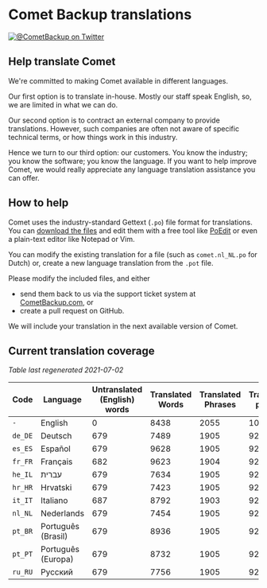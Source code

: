 # Comet Backup translations

[![@CometBackup on Twitter](https://img.shields.io/badge/twitter-%40CometBackup-blue.svg?style=flat)](https://twitter.com/CometBackup)

## Help translate Comet

We're committed to making Comet available in different languages.

Our first option is to translate in-house. Mostly our staff speak English, so, we are limited in what we can do.

Our second option is to contract an external company to provide translations. However, such companies are often not aware of specific technical terms, or how things work in this industry.

Hence we turn to our third option: our customers. You know the industry; you know the software; you know the language. If you want to help improve Comet, we would really appreciate any language translation assistance you can offer.

## How to help

Comet uses the industry-standard Gettext (`.po`) file format for translations. You can [download the files](https://github.com/CometBackup/translations/archive/master.zip) and edit them with a free tool like [PoEdit](https://poedit.net/) or even a plain-text editor like Notepad or Vim.

You can modify the existing translation for a file (such as `comet.nl_NL.po` for Dutch) or, create a new language translation from the `.pot` file.

Please modify the included files, and either 
- send them back to us via the support ticket system at [CometBackup.com](https://cometbackup.com/), or
- create a pull request on GitHub.

We will include your translation in the next available version of Comet.

## Current translation coverage

*Table last regenerated 2021-07-02*

|Code    |Language              |Untranslated (English) words |Translated Words |Translated Phrases |Translation percent
|--------|----------------------|-----------------------------|-----------------|-------------------|--------------------
|`-`     |English               |0                            |8438             |2055               |  100.00
|`de_DE` |Deutsch               |679                          |7489             |1905               |   92.70
|`es_ES` |Español               |679                          |9628             |1905               |   92.70
|`fr_FR` |Français              |682                          |9623             |1904               |   92.65
|`he_IL` |עברית‬                 |679                          |7634             |1905               |   92.70
|`hr_HR` |Hrvatski              |679                          |7423             |1905               |   92.70
|`it_IT` |Italiano              |687                          |8792             |1903               |   92.60
|`nl_NL` |Nederlands            |679                          |7454             |1905               |   92.70
|`pt_BR` |Português (Brasil)    |679                          |8936             |1905               |   92.70
|`pt_PT` |Português (Europa)    |679                          |8732             |1905               |   92.70
|`ru_RU` |Русский               |679                          |7756             |1905               |   92.70
